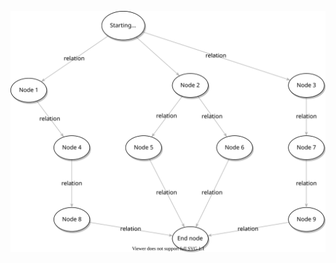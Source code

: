 [![Test Embedding draw.io](./Doc/Untitled%20Diagram.drawio.svg)](https://app.diagrams.net/#Hfranck-gaspoz%2FWindowsAudioSessionSample%2Fmain%2FDoc%2FUntitled%20Diagram.drawio.svg)
